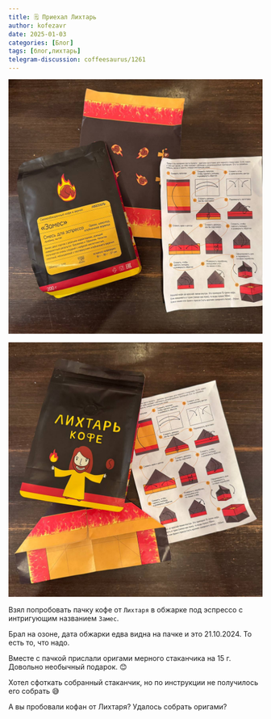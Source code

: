 ```yaml
---
title: 🗒 Приехал Лихтарь
author: kofezavr
date: 2025-01-03
categories: [Блог]
tags: [блог,лихтарь]
telegram-discussion: coffeesaurus/1261
--- 
```

![Приехал Лихтарь](/assets/img/posts/24/11/lihtar-1.jpg)

![Приехал Лихтарь](/assets/img/posts/24/11/lihtar-2.jpg)

Взял попробовать пачку кофе от `Лихтаря` в обжарке под эспрессо с интригующим названием `Замес`. 

Брал на озоне, дата обжарки едва видна на пачке и это 21.10.2024. То есть то, что надо. 

Вместе с пачкой прислали оригами мерного стаканчика на 15 г. Довольно необычный подарок. 😊

Хотел сфоткать собранный стаканчик, но по инструкции не получилось его собрать 😅

А вы пробовали кофан от Лихтаря? Удалось собрать оригами?